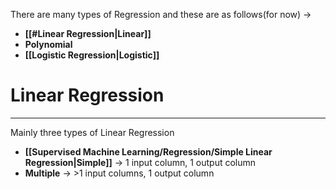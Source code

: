 There are many types of Regression and these are as follows(for now) -> 
- **[[#Linear Regression|Linear]]**
- **Polynomial**
- **[[Logistic Regression|Logistic]]** 
# Linear Regression
---
Mainly three types of Linear Regression
- **[[Supervised Machine Learning/Regression/Simple Linear Regression|Simple]]** -> 1 input column, 1 output column
- **Multiple** -> >1 input columns, 1 output column